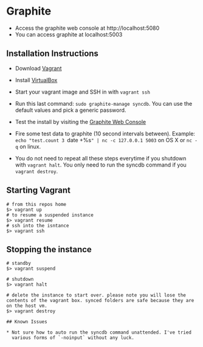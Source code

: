 # Graphite

* Access the graphite web console at http://localhost:5080
* You can access graphite at localhost:5003

## Installation Instructions

* Download [Vagrant](http://vagrantup.com)
* Install [VirtualBox](https://www.virtualbox.org/wiki/Downloads)
* Start your vagrant image and SSH in with `vagrant ssh`
* Run this last command: `sudo graphite-manage syncdb`. You can use the
  default values and pick a generic password.
* Test the install by visiting the [Graphite Web
  Console](http://localhost:5080)
* Fire some test data to graphite (10 second intervals between).
  Example: `echo "test.count 3 `date +%s`" | nc -c 127.0.0.1 5003` on OS
  X or `nc -q` on linux.

* You do not need to repeat all these steps everytime if you shutdown
  with `vagrant halt`. You only need to run the syncdb command if you
  `vagrant destroy`.

## Starting Vagrant

```
# from this repos home
$> vagrant up
# to resume a suspended instance
$> vagrant resume
# ssh into the isntance
$> vagrant ssh
```

## Stopping the instance
```
# standby
$> vagrant suspend

# shutdown
$> vagrant halt

# delete the instance to start over. please note you will lose the contents of the vagrant box. synced folders are safe because they are on the host vm.
$> vagrant destroy

## Known Issues

* Not sure how to auto run the syncdb command unattended. I've tried
  various forms of `-noinput` without any luck.
